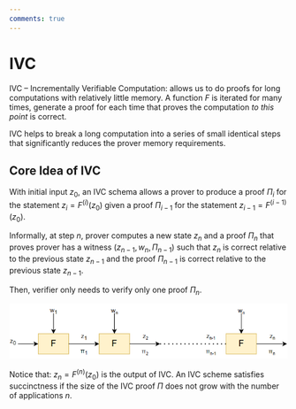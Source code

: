 ```yaml
---
comments: true
---
```


# IVC

IVC – Incrementally Verifiable Computation: allows us to do proofs for long computations
with relatively little memory. A function $F$ is iterated for many times,
generate a proof for each time that proves the computation
*to this point* is correct.

IVC helps to break a long computation into a series of small identical
steps that significantly reduces the prover memory requirements.

## Core Idea of IVC

With initial input $z_0$, an IVC schema allows a prover to produce a proof $\Pi _ i$
for the statement $z _ i = F ^ {(i)}(z _ 0)$ given a proof $\Pi _ {i-1}$ for the
statement $z _ {i-1} = F ^ {(i-1)} (z _ 0)$.

Informally, at step $n$, prover computes a new state $z_n$ and a proof $\Pi_n$
that proves prover has a witness $(z _ {n-1}, w _ n, \Pi _ {n-1})$ such that $z_n$ is correct
relative to the previous state $z _ {n-1}$ and the proof $\Pi _ {n-1}$ is correct relative
to the previous state $z _ {n-1}$.

Then, verifier only needs to verify only one proof $\Pi_n$.

![ivc_idea](attachments/ivc_idea.png)

Notice that:  $z_n = F^{(n)}(z_0)$ is the output of IVC. An IVC scheme satisfies
succinctness if the size of the IVC proof $\Pi$ does not grow with the
number of applications $n$.
